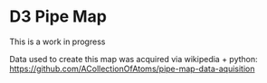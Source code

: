 # D3 Pipe Map

This is a work in progress

Data used to create this map was acquired via wikipedia + python:
https://github.com/ACollectionOfAtoms/pipe-map-data-aquisition
